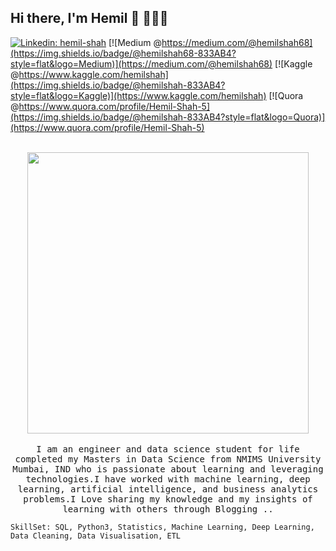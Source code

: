 <h2> Hi there, I'm Hemil 👋 🧑🏻‍💻 </h2>

[![Linkedin: hemil-shah](https://img.shields.io/badge/-hemilshah-blue?style=flat-square&logo=Linkedin&logoColor=white&link=https://www.linkedin.com/in/hemil19/)](https://www.linkedin.com/in/hemil19/)
[![Medium @https://medium.com/@hemilshah68](https://img.shields.io/badge/@hemilshah68-833AB4?style=flat&logo=Medium)](https://medium.com/@hemilshah68)
[![Kaggle @https://www.kaggle.com/hemilshah](https://img.shields.io/badge/@hemilshah-833AB4?style=flat&logo=Kaggle)](https://www.kaggle.com/hemilshah)
[![Quora @https://www.quora.com/profile/Hemil-Shah-5](https://img.shields.io/badge/@hemilshah-833AB4?style=flat&logo=Quora)](https://www.quora.com/profile/Hemil-Shah-5)

<p align="center">
  <br><img src="https://github.com/punitkmryh/punitkmryh/blob/master/Developer.gif" width="450px"><br><br>
  <samp> I am an engineer and data science student for life completed my Masters in Data Science from NMIMS University Mumbai, IND who is passionate about learning and leveraging technologies.I have worked with machine learning, deep learning, artificial intelligence, and business analytics problems.I Love sharing my knowledge and my insights of learning with others through Blogging ..
    
    SkillSet: SQL, Python3, Statistics, Machine Learning, Deep Learning, Data Cleaning, Data Visualisation, ETL
  </samp>
  <br>
  
</p>
